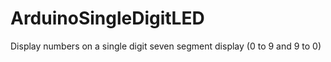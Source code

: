 # ArduinoSingleDigitLED
Display numbers on a single digit seven segment display (0 to 9 and 9 to 0) 
